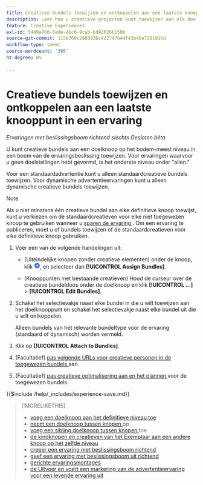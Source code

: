 ```yaml
---
title: Creatieve bundels toewijzen en ontkoppelen aan een laatste knooppunt in een ervaring
description: Leer hoe u creatieve projecten kunt toewijzen aan elk doel in uw advertentie.
feature: Creative Experiences
exl-id: 5449a760-6ade-41c0-9cab-bd92026b150b
source-git-commit: 115b769c2880936c422747b44f43b4be7281916d
workflow-type: tm+mt
source-wordcount: '305'
ht-degree: 0%

---
```


# Creatieve bundels toewijzen en ontkoppelen aan een laatste knooppunt in een ervaring

*Ervaringen met beslissingsboom richtend slechts*
*Gesloten bèta*

U kunt creatieve bundels aan een doelknoop op het bodem-meest niveau in een boom van de ervaringsbeslissing toewijzen. Voor ervaringen waarvoor u geen doelstellingen hebt gevormd, is het onderste niveau onder &quot;allen.&quot;

Voor een standaardadvertentie kunt u alleen standaardcreatieve bundels toewijzen. Voor dynamische advertentieervaringen kunt u alleen dynamische creatieve bundels toewijzen.

>[!NOTE]
>
>Als u niet minstens één creatieve bundel aan elke definitieve knoop toewijst, kunt u verkiezen om de standaardcreatieven voor elke niet toegewezen knoop te gebruiken wanneer u [ sparen de ervaring ](experience-create-targeting.md). Om een ervaring te publiceren, moet u of bundels toewijzen of de standaardcreatieven voor elke definitieve knoop gebruiken.

<!-- 1. [ways to get to the decision tree] -->

1. Voer een van de volgende handelingen uit:

   * (Uiteindelijke knopen zonder creatieve elementen) onder de knoop, klik ![ toevoegen ](/help/creative/assets/add.png " "), en selecteer dan **[!UICONTROL Assign Bundles]**.

   * (Knooppunten met bestaande creatieven) Houd de curseur over de creatieve bundeldoos onder de doelknoop <!-- wording???? --> en klik **[!UICONTROL ...]** > **[!UICONTROL Edit Bundles]**.

1. Schakel het selectievakje naast elke bundel in die u wilt toewijzen aan het doelknooppunt en schakel het selectievakje naast elke bundel uit die u wilt ontkoppelen.

   Alleen bundels van het relevante bundeltype voor de ervaring (standaard of dynamisch) worden vermeld.

1. Klik op **[!UICONTROL Attach to Bundles]**.

1. (Facultatief) [ pas volgende URLs voor creatieve personen in de toegewezen bundels ](experience-tracking-urls-targeting.md) aan.

1. (Facultatief) [ pas creatieve optimalisering aan en het plannen ](experience-optimization-scheduling-targeting.md) voor de toegewezen bundels.

<!--
1. (Optional) To save the experience, click **[!UICONTROL Save]**, and then do the following.
...

These formatted steps are inserted automatically from text in the following file in the _includes folder, which reused in multiple places.
-->

{{$include /help/_includes/experience-save.md}}

>[!MORELIKETHIS]
>
>* [ voeg een doelknoop aan het definitieve niveau toe ](experience-target-node-add-final.md)
>* [ neem een doelknoop tussen knopen ](experience-target-node-add-inner.md) op
>* [ voeg een sibling doelknoop tussen knopen ](experience-target-node-add-sibling.md) toe
>* [ de kindknopen en creatieven van het Exemplaar aan een andere knoop op het zelfde niveau ](experience-target-node-copy.md)
>* [ creeer een ervaring met beslissingsboom richtend ](experience-create-targeting.md)
>* [ geef een ervaring met beslissingsboom uit richtend ](experience-edit-targeting.md)
>* [ gerichte ervaringsmontages ](experience-settings-targeting.md)
>* [ de Uitvoer en voert een markering van de advertentieervaring voor een levende ervaring uit ](experience-tag-export.md)
